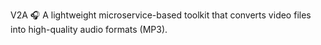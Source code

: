 V2A 🎧
A lightweight microservice-based toolkit that converts video files into high-quality audio formats (MP3).
